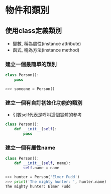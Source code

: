 # 物件和類別
## 使用class定義類別

- 變數, 稱為屬性(instance attribute)
- 函式, 稱為方法(instance method)

### 建立一個最簡單的類別

```python
class Person():
	pass

>>> someone = Person()
```

### 建立一個有自訂初始化功能的類別

- 引數self代表是呼叫這個實體的參考

```python
class Person():
	def __init__(self): 
		pass
```

### 建立一個有屬性name

```python
class Person():
	def __init__(self, name):
		self.name = name

>>> hunter = Person('Elmer Fudd')
>>> print('The mighty hunter: ', hunter.name)
The mighty hunter: Elmer Fudd
```
